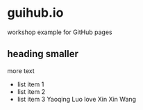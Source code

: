 # guihub.io
workshop example for GitHub pages
## heading smaller
more text
* list item 1
* list item 2
* list item 3
Yaoqing Luo love Xin Xin Wang
